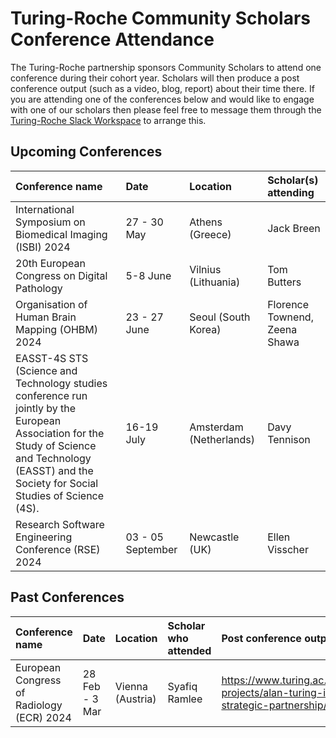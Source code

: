 # Turing-Roche Community Scholars Conference Attendance 

The Turing-Roche partnership sponsors Community Scholars to attend one conference during their cohort year. Scholars will then produce a post conference output (such as a video, blog, report) about their time there. If you are attending one of the conferences below and would like to engage with one of our scholars then please feel free to message them through the [Turing-Roche Slack Workspace](https://docs.google.com/forms/d/e/1FAIpQLSep6mcxlA-QouGk1HLuonmnn-Ml6aEyhClbYOSPW4UEr6OALA/viewform) to arrange this. 


## Upcoming Conferences

| Conference name| Date | Location | Scholar(s) attending |
|:-----|:--------|:-----------|:-----------|
| International Symposium on Biomedical Imaging (ISBI) 2024 | 27 - 30 May  | Athens (Greece) | Jack Breen
| 20th European Congress on Digital Pathology | 5-8 June | Vilnius (Lithuania) | Tom Butters 
| Organisation of Human Brain Mapping (OHBM) 2024 | 23 - 27 June  | Seoul (South Korea) | Florence Townend, <br> Zeena Shawa
| EASST-4S STS (Science and Technology studies conference run jointly by the European Association for the Study of Science and Technology (EASST) and the Society for Social Studies of Science (4S). | 16-19 July | Amsterdam (Netherlands) | Davy Tennison |
| Research Software Engineering Conference (RSE) 2024 | 03 - 05 September  | Newcastle (UK) | Ellen Visscher


## Past Conferences
| Conference name| Date | Location | Scholar who attended | Post conference output
|:-----|:----------|:-----------|:-----------|:-----------|
| European Congress of Radiology (ECR) 2024 | 28 Feb - 3 Mar | Vienna (Austria) | Syafiq Ramlee | https://www.turing.ac.uk/research/research-projects/alan-turing-institute-roche-strategic-partnership/ECR-2024
